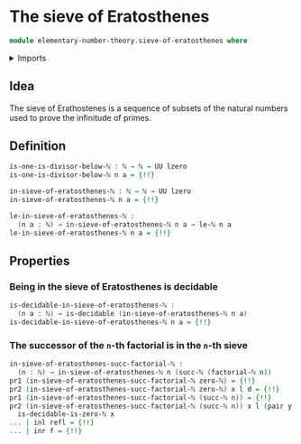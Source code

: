 # The sieve of Eratosthenes

```agda
module elementary-number-theory.sieve-of-eratosthenes where
```

<details><summary>Imports</summary>

```agda
open import elementary-number-theory.decidable-types
open import elementary-number-theory.divisibility-natural-numbers
open import elementary-number-theory.equality-natural-numbers
open import elementary-number-theory.factorials
open import elementary-number-theory.inequality-natural-numbers
open import elementary-number-theory.modular-arithmetic-standard-finite-types
open import elementary-number-theory.multiplication-natural-numbers
open import elementary-number-theory.natural-numbers
open import elementary-number-theory.strict-inequality-natural-numbers

open import foundation.cartesian-product-types
open import foundation.coproduct-types
open import foundation.decidable-types
open import foundation.dependent-pair-types
open import foundation.empty-types
open import foundation.function-types
open import foundation.identity-types
open import foundation.unit-type
open import foundation.universe-levels
```

</details>

## Idea

The sieve of Erathostenes is a sequence of subsets of the natural numbers used
to prove the infinitude of primes.

## Definition

```agda
is-one-is-divisor-below-ℕ : ℕ → ℕ → UU lzero
is-one-is-divisor-below-ℕ n a = {!!}

in-sieve-of-eratosthenes-ℕ : ℕ → ℕ → UU lzero
in-sieve-of-eratosthenes-ℕ n a = {!!}

le-in-sieve-of-eratosthenes-ℕ :
  (n a : ℕ) → in-sieve-of-eratosthenes-ℕ n a → le-ℕ n a
le-in-sieve-of-eratosthenes-ℕ n a = {!!}
```

## Properties

### Being in the sieve of Eratosthenes is decidable

```agda
is-decidable-in-sieve-of-eratosthenes-ℕ :
  (n a : ℕ) → is-decidable (in-sieve-of-eratosthenes-ℕ n a)
is-decidable-in-sieve-of-eratosthenes-ℕ n a = {!!}
```

### The successor of the `n`-th factorial is in the `n`-th sieve

```agda
in-sieve-of-eratosthenes-succ-factorial-ℕ :
  (n : ℕ) → in-sieve-of-eratosthenes-ℕ n (succ-ℕ (factorial-ℕ n))
pr1 (in-sieve-of-eratosthenes-succ-factorial-ℕ zero-ℕ) = {!!}
pr2 (in-sieve-of-eratosthenes-succ-factorial-ℕ zero-ℕ) x l d = {!!}
pr1 (in-sieve-of-eratosthenes-succ-factorial-ℕ (succ-ℕ n)) = {!!}
pr2 (in-sieve-of-eratosthenes-succ-factorial-ℕ (succ-ℕ n)) x l (pair y p) with
  is-decidable-is-zero-ℕ x
... | inl refl = {!!}
... | inr f = {!!}
```
